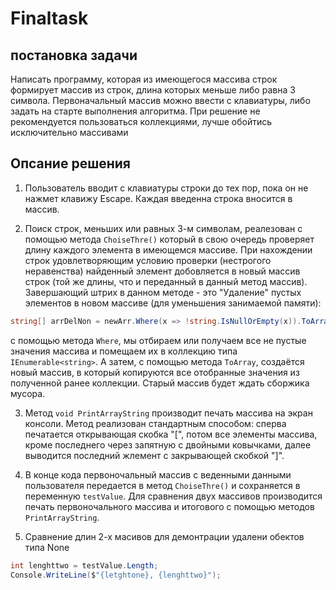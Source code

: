 # Finaltask #

## постановка задачи ##
Написать программу, которая из имеющегося массива строк формирует массив из строк, длина которых меньше либо равна 3 символа. Первоначальный массив можно ввести с клавиатуры, либо задать на старте выполнения алгоритма. При решение не рекомендуется пользоваться коллекциями, лучше обойтись исключительно массивами

## Опсание решения ##

1. Пользователь вводит с клавиатуры строки до тех пор, пока он не нажмет клавижу Escape. Каждая введенна строка вносится в массив. 

2. Поиск строк, меньших или равных 3-м символам, реалезован с помощью метода `ChoiseThre()` который в свою очередь проверяет длину каждого элемента в имеющемся массиве. При нахождении строк удовлетворяющим условию проверки (нестрогого неравенства) найденный элемент добовляется в новый массив строк (той же длины, что и переданный в данный метод массив).
Завершающий штрих в данном методе - это "Удаление" пустых элементов в новом массиве (для уменьшения занимаемой памяти):
```C#
string[] arrDelNon = newArr.Where(x => !string.IsNullOrEmpty(x)).ToArray();
```
с помощью метода `Where`, мы отбираем или получаем все не пустые значения массива и помещаем их в коллекцию типа `IEnumerable<string>`.
А затем, с помощью метода `ToArray`, создаётся новый массив, в который копируются все отобранные значения из полученной ранее коллекции.
Старый массив будет ждать сборжика мусора.

3. Метод `void PrintArrayString` производит печать массива на экран консоли. Метод реализован стандартным способом: сперва печатается открывающая скобка "[", потом все элементы массива, кроме последнего через запятную с двойными ковычками, далее выводится последний жлемент с закрывающей скобкой "]".

4. В конце кода первоночальный массив с веденными данными пользователя передается в метод `ChoiseThre()` и сохраняется в переменную `testValue`.
Для сравнения двух массивов производится печать первоночального массива и итогового с помощью методов `PrintArrayString`.

5. Сравнение длин 2-х масивов для демонтрации удалени обектов типа None
```C#
int lenghttwo = testValue.Length;
Console.WriteLine($"{letghtone}, {lenghttwo}");
```
